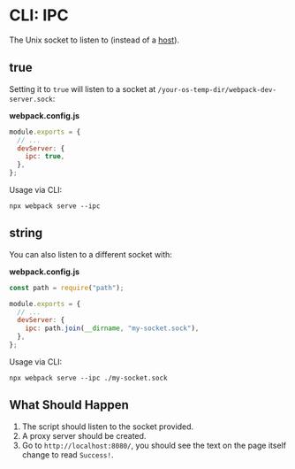 # CLI: IPC

The Unix socket to listen to (instead of a [host](../host-and-port/README.md)).

## true

Setting it to `true` will listen to a socket at `/your-os-temp-dir/webpack-dev-server.sock`:

**webpack.config.js**

```js
module.exports = {
  // ...
  devServer: {
    ipc: true,
  },
};
```

Usage via CLI:

```console
npx webpack serve --ipc
```

## string

You can also listen to a different socket with:

**webpack.config.js**

```js
const path = require("path");

module.exports = {
  // ...
  devServer: {
    ipc: path.join(__dirname, "my-socket.sock"),
  },
};
```

Usage via CLI:

```console
npx webpack serve --ipc ./my-socket.sock
```

## What Should Happen

1. The script should listen to the socket provided.
1. A proxy server should be created.
1. Go to `http://localhost:8080/`, you should see the text on the page itself change to read `Success!`.
